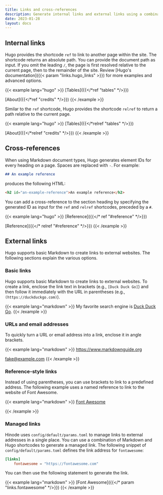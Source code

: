 ```yaml
---
title: Links and cross-references
description: Generate internal links and external links using a combination of Markdown and Hugo shortcodes.
date: 2023-01-28
layout: docs
---
```


<!-- TODO: expand -->

## Internal links

Hugo provides the shortcode `ref` to link to another page within the site. The shortcode returns an absolute path. You can provide the document path as input. If you omit the leading `/`, the page is first resolved relative to the current page, then to the remainder of the site. Review [Hugo's documentation]({{< param "links.hugo_links" >}}) for more examples and advanced options.

{{< example lang="hugo" >}}
[Tables]({{</*ref "tables" */>}})

[About]({{</*ref "credits" */>}})
{{< /example >}}

Similar to the `ref` shortcode, Hugo provides the shortcode `relref` to return a path relative to the current page.

{{< example lang="hugo" >}}
[Tables]({{</*relref "tables" */>}})

[About]({{</*relref "credits" */>}})
{{< /example >}}

## Cross-references

When using Markdown document types, Hugo generates element IDs for every heading on a page. Spaces are replaced with `-`. For example:

```markdown
## An example reference
```

produces the following HTML:

```html
<h2 id="an-example-reference">An example reference</h2>
```

You can add a cross-reference to the section heading by specifying the generated ID as input for the `ref` and `relref` shortcodes, preceded by a `#`.

{{< example lang="hugo" >}}
[Reference]({{</* ref "#reference" */>}})

[Reference]({{</* relref "#reference" */>}})
{{< /example >}}

## External links

Hugo supports basic Markdown to create links to external websites. The following sections explain the various options.

### Basic links

Hugo supports basic Markdown to create links to external websites. To create a link, enclose the link text in brackets (e.g., `[Duck Duck Go]`) and then follow it immediately with the URL in parentheses (e.g., `(https://duckduckgo.com)`).

{{< example lang="markdown" >}}
My favorite search engine is [Duck Duck Go](https://duckduckgo.com).
{{< /example >}}

### URLs and email addresses

To quickly turn a URL or email address into a link, enclose it in angle brackets.

{{< example lang="markdown" >}}
<https://www.markdownguide.org>

<fake@example.com>
{{< /example >}}

### Reference-style links

Instead of using parentheses, you can use brackets to link to a predefined address. The following example uses a named reference to link to the website of Font Awesome.

{{< example lang="markdown" >}}
[Font Awesome][fontawesome]

[fontawesome]: https://fontawesome.com
{{< /example >}}

### Managed links

Hinode uses `config/default/params.toml` to manage links to external addresses in a single place. You can use a combination of Markdown and Hugo shortcodes to generate a managed link. The following snippet of `config/default/params.toml` defines the link address for `fontawesome`:

```toml
[links]
    fontawesome = "https://fontawesome.com"
```

You can then use the following statement to generate the link.

{{< example lang="markdown" >}}
[Font Awesome]({{</* param "links.fontawesome" */>}})
{{< /example >}}
